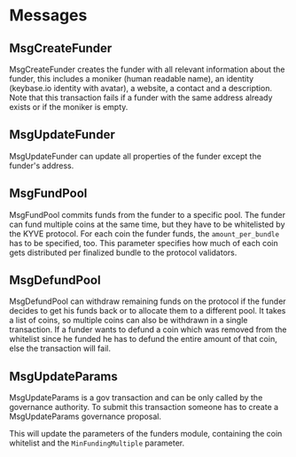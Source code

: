 <!--
order: 3
-->

# Messages

## MsgCreateFunder

MsgCreateFunder creates the funder with all relevant information about the funder, this includes a moniker (human 
readable name), an identity (keybase.io identity with avatar), a website, a contact and a description.
Note that this transaction fails if a funder with the same address already exists or if the moniker is empty.

## MsgUpdateFunder

MsgUpdateFunder can update all properties of the funder except the funder's address.

## MsgFundPool

MsgFundPool commits funds from the funder to a specific pool. The funder can fund multiple coins at the same time, but
they have to be whitelisted by the KYVE protocol. For each coin the funder funds, the 
`amount_per_bundle` has to be specified, too. This parameter specifies how much of each coin gets distributed
per finalized bundle to the protocol validators.

## MsgDefundPool

MsgDefundPool can withdraw remaining funds on the protocol if the funder decides to get his funds back or to allocate
them to a different pool. It takes a list of coins, so multiple coins can also be withdrawn in a single transaction.
If a funder wants to defund a coin which was removed from the whitelist since he funded he has to defund the entire
amount of that coin, else the transaction will fail.

## MsgUpdateParams

MsgUpdateParams is a gov transaction and can be only called by the governance authority. To submit this transaction
someone has to create a MsgUpdateParams governance proposal.

This will update the parameters of the funders module, containing the coin whitelist and the `MinFundingMultiple`
parameter.
